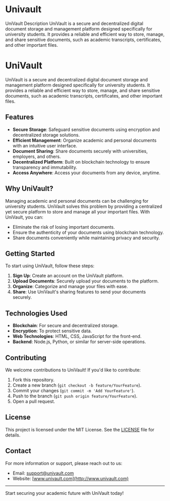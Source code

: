 # Univault
UniVault Description UniVault is a secure and decentralized digital document storage and management platform designed specifically for university students. It provides a reliable and efficient way to store, manage, and share sensitive documents, such as academic transcripts, certificates, and other important files. 

# UniVault

UniVault is a secure and decentralized digital document storage and management platform designed specifically for university students. It provides a reliable and efficient way to store, manage, and share sensitive documents, such as academic transcripts, certificates, and other important files.

## Features

- **Secure Storage**: Safeguard sensitive documents using encryption and decentralized storage solutions.
- **Efficient Management**: Organize academic and personal documents with an intuitive user interface.
- **Document Sharing**: Share documents securely with universities, employers, and others.
- **Decentralized Platform**: Built on blockchain technology to ensure transparency and immutability.
- **Access Anywhere**: Access your documents from any device, anytime.

## Why UniVault?

Managing academic and personal documents can be challenging for university students. UniVault solves this problem by providing a centralized yet secure platform to store and manage all your important files. With UniVault, you can:

- Eliminate the risk of losing important documents.
- Ensure the authenticity of your documents using blockchain technology.
- Share documents conveniently while maintaining privacy and security.

## Getting Started

To start using UniVault, follow these steps:

1. **Sign Up**: Create an account on the UniVault platform.
2. **Upload Documents**: Securely upload your documents to the platform.
3. **Organize**: Categorize and manage your files with ease.
4. **Share**: Use UniVault's sharing features to send your documents securely.

## Technologies Used

- **Blockchain**: For secure and decentralized storage.
- **Encryption**: To protect sensitive data.
- **Web Technologies**: HTML, CSS, JavaScript for the front-end.
- **Backend**: Node.js, Python, or similar for server-side operations.

## Contributing

We welcome contributions to UniVault! If you'd like to contribute:

1. Fork this repository.
2. Create a new branch (`git checkout -b feature/YourFeature`).
3. Commit your changes (`git commit -m 'Add YourFeature'`).
4. Push to the branch (`git push origin feature/YourFeature`).
5. Open a pull request.

## License

This project is licensed under the MIT License. See the [LICENSE](LICENSE) file for details.

## Contact

For more information or support, please reach out to us:

- Email: support@univault.com
- Website: [www.univault.com](http://www.univault.com)

---

Start securing your academic future with UniVault today!
